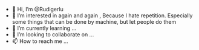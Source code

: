 - 👋 Hi, I’m @Rudigerlu
- 👀 I’m interested in again and again , Because I hate repetition. Especially some things that can be done by machine, but let people do them
- 🌱 I’m currently learning ...
- 💞️ I’m looking to collaborate on ...
- 📫 How to reach me ...

<!---
Rudigerlu/Rudigerlu is a ✨ special ✨ repository because its `README.md` (this file) appears on your GitHub profile.
You can click the Preview link to take a look at your changes.
--->
